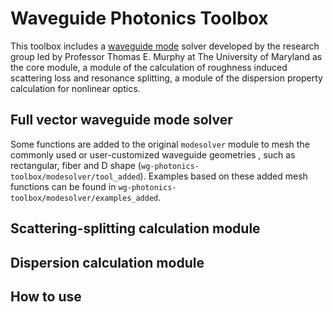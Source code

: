 # Waveguide Photonics Toolbox

This toolbox includes a [waveguide mode](http://photonics.umd.edu/software/wgmodes/) solver developed by the research group led by Professor Thomas E. Murphy at The University of Maryland as the core module, a module of the calculation of roughness induced scattering loss and resonance splitting, a module of the dispersion property calculation for nonlinear optics. 

## Full vector waveguide mode solver

Some functions are added to the original `modesolver` module to mesh the commonly used  or user-customized waveguide geometries , such as rectangular, fiber and D shape (`wg-photonics-toolbox/modesolver/tool_added`). Examples based on these added mesh functions can be found in `wg-photonics-toolbox/modesolver/examples_added`.

## Scattering-splitting calculation module



## Dispersion calculation module



## How to use

